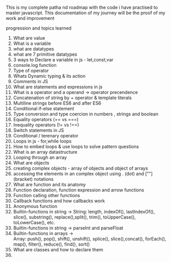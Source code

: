 This is my complete patha nd roadmap with the code i have practised to master javascript.
This documentation of my journey will be the proof of my work and improvement 

progression and topics learned 
1.  What are value 
2.  What is a variable 
3.  what are datatypes
4.  what are 7 primitive datatypes
5.  3 ways to Declare a variable in js - let,const,var
6.  console.log function
7.  Type of operator 
8.  Whats Dynamic typing & its action
9.  Comments in JS
10. What are statements and expressions in js 
11. What is a operator and a operand  -> operator precendence
12. Concatenation of string by + operator & template literals
13. Multiline strings before ES6 and after ES6 
14. Conditional if-else statement
15. Type conversion and type coercion in numbers , strings and boolean
16. Equality operators (== vs ===)
17. Inequality operators (!= vs !==)
18. Switch statements in JS
19. Conditional / terenary operator
20. Loops in js - for,while loops
21. How to embed loops & use loops to solve pattern questions
22. What is an array datastructure
23. Looping through an array 
24. What are objects
25. creating complex objects - array of objects and object of arrays
26. accessing the elements in an complex object using . (dot) and [""] (bracket) notations
27. What are function and its anatomy
28. Function declaration, function expression and arrow functions 
29. Function calling other functions
30. Callback functions and how callbacks work
31. Anonymous function
32. Builtin-functions in string -> 
     String: length, indexOf(), lastIndexOf(), slice(), substring(), replace(),split(), trim(), toUpperCase(), toLowerCase(), etc.
33. Builtin-functions in string -> parseInt and parseFloat
34. Builtin-functions in arrays ->  
    Array:   push(), pop(), shift(), unshift(), splice(), slice(),concat(), forEach(), map(), filter(), reduce(), find(), sort()
35. What are classes and how to declare them
36. 